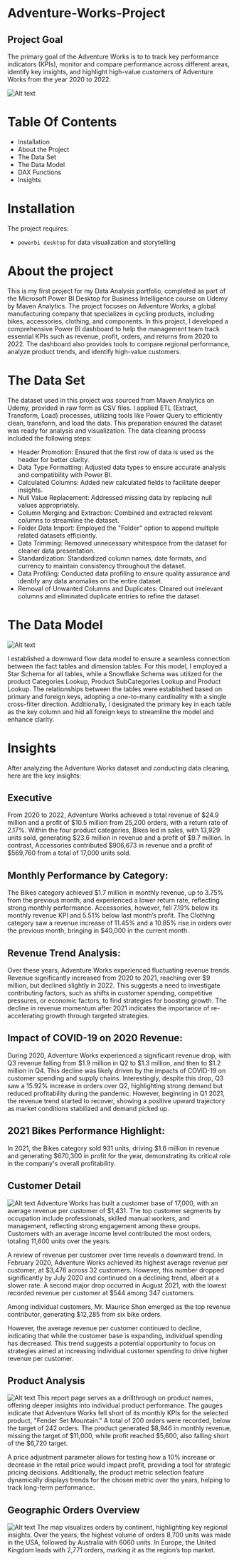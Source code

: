 # Adventure-Works-Project
## Project Goal
The primary goal of the Adventure Works is to to track key performance indicators (KPIs), monitor and compare performance across different areas, identify key insights, and highlight high-value customers of Adventure Works from the year 2020 to 2022.


![Alt text](Executives.png)


# Table Of Contents
* Installation
* About the Project
* The Data Set 
* The Data Model 
* DAX Functions 
* Insights


# Installation 
The project requires:
* `powerbi desktop` for data visualization and storytelling


# About the project
This is my first project for my Data Analysis portfolio, completed as part of the Microsoft Power BI Desktop for Business Intelligence course on Udemy by Maven Analytics. The project focuses on Adventure Works, a global manufacturing company that specializes in cycling products, including bikes, accessories, clothing, and components.
In this project, I developed a comprehensive Power BI dashboard to help the management team track essential KPIs such as revenue, profit, orders, and returns from 2020 to 2022. The dashboard also provides tools to compare regional performance, analyze product trends, and identify high-value customers.


# The Data Set 
The dataset used in this project was sourced from Maven Analytics on Udemy, provided in raw form as CSV files. I applied ETL (Extract, Transform, Load) processes, utilizing tools like Power Query to efficiently clean, transform, and load the data. This preparation ensured the dataset was ready for analysis and visualization. 
The data cleaning process included the following steps:
* Header Promotion: Ensured that the first row of data is used as the header for better clarity.
* Data Type Formatting: Adjusted data types to ensure accurate analysis and compatibility with Power BI.
* Calculated Columns: Added new calculated fields to facilitate deeper insights.
* Null Value Replacement: Addressed missing data by replacing null values appropriately.
* Column Merging and Extraction: Combined and extracted relevant columns to streamline the dataset.
* Folder Data Import: Employed the "Folder" option to append multiple related datasets efficiently.
* Data Trimming: Removed unnecessary whitespace from the dataset for cleaner data presentation.
* Standardization: Standardized column names, date formats, and currency to maintain consistency throughout the dataset.
* Data Profiling: Conducted data profiling to ensure quality assurance and identify any data anomalies on the entire dataset.
* Removal of Unwanted Columns and Duplicates: Cleared out irrelevant columns and eliminated duplicate entries to refine the dataset.


# The Data Model
![Alt text](Model.png)

I established a downward flow data model to ensure a seamless connection between the fact tables and dimension tables. For this model, I employed a Star Schema for all tables, while a Snowflake Schema was utilized for the product Categories Lookup, Product SubCategories Lookup and Product Lookup. The relationships between the tables were established based on primary and foreign keys, adopting a one-to-many cardinality with a single cross-filter direction. Additionally,  I designated the primary key in each table as the key column and hid all foreign keys to streamline the model and enhance clarity.


# Insights
After analyzing the Adventure Works dataset and conducting data cleaning, here are the key insights:
## Executive
From 2020 to 2022, Adventure Works achieved a total revenue of $24.9 million and a profit of $10.5 million from 25,200 orders, with a return rate of 2.17%. Within the four product categories, Bikes led in sales, with 13,929 units sold, generating $23.6 million in revenue and a profit of $9.7 million. In contrast, Accessories contributed $906,673 in revenue and a profit of $569,760 from a total of 17,000 units sold.

## Monthly Performance by Category:
The Bikes category achieved $1.7 million in monthly revenue, up to 3.75% from the previous month, and experienced a lower return rate, reflecting strong monthly performance. Accessories, however, fell 7.19% below its monthly revenue KPI and 5.51% below last month’s profit. The Clothing category saw a revenue increase of 11.45% and a 10.85% rise in orders over the previous month, bringing in $40,000 in the current month.

## Revenue Trend Analysis:
Over these years, Adventure Works experienced fluctuating revenue trends. Revenue significantly increased from 2020 to 2021, reaching over $9 million, but declined slightly in 2022. This suggests a need to investigate contributing factors, such as shifts in customer spending, competitive pressures, or economic factors, to find strategies for boosting growth. The decline in revenue momentum after 2021 indicates the importance of re-accelerating growth through targeted strategies.

## Impact of COVID-19 on 2020 Revenue:
During 2020, Adventure Works experienced a significant revenue drop, with Q3 revenue falling from $1.9 million in Q2 to $1.3 million, and then to $1.2 million in Q4. This decline was likely driven by the impacts of COVID-19 on customer spending and supply chains. Interestingly, despite this drop, Q3 saw a 15.92% increase in orders over Q2, highlighting strong demand but reduced profitability during the pandemic.
However, beginning in Q1 2021, the revenue trend started to recover, showing a positive upward trajectory as market conditions stabilized and demand picked up.

## 2021 Bikes Performance Highlight:
In 2021, the Bikes category sold 931 units, driving $1.6 million in revenue and generating $670,300 in profit for the year, demonstrating its critical role in the company's overall profitability.





## Customer Detail
![Alt text](Customer_detail.png)
Adventure Works has built a customer base of 17,000, with an average revenue per customer of $1,431. The top customer segments by occupation include professionals, skilled manual workers, and management, reflecting strong engagement among these groups. Customers with an average income level contributed the most orders, totaling 11,600 units over the years.

A review of revenue per customer over time reveals a downward trend. In February 2020, Adventure Works achieved its highest average revenue per customer, at $3,476 across 32 customers. However, this number dropped significantly by July 2020 and continued on a declining trend, albeit at a slower rate. A second major drop occurred in August 2021, with the lowest recorded revenue per customer at $544 among 347 customers.

Among individual customers, Mr. Maurice Shan emerged as the top revenue contributor, generating $12,285 from six bike orders.

However, the average revenue per customer continued to decline, indicating that while the customer base is expanding, individual spending has decreased. This trend suggests a potential opportunity to focus on strategies aimed at increasing individual customer spending to drive higher revenue per customer.




## Product Analysis
![Alt text](Product_details.png)
This report page serves as a drillthrough on  product names, offering deeper insights into individual product performance. The gauges indicate that Adventure Works fell short of its monthly KPIs for the selected product, "Fender Set Mountain." A total of 200 orders were recorded, below the target of 242 orders. The product generated $8,946 in monthly revenue, missing the target of $11,000, while profit reached $5,600, also falling short of the $6,720 target.

A price adjustment parameter allows for testing how a 10% increase or decrease in the retail price would impact profit, providing a tool for strategic pricing decisions. Additionally, the product metric selection feature dynamically displays trends for the chosen metric over the years, helping to track long-term performance.




## Geographic Orders Overview
![Alt text](Map.png)
The map visualizes orders by continent, highlighting key regional insights. Over the years, the highest volume of orders 8,700 units was made in the USA, followed by Australia with 6060 units. In Europe, the United Kingdom leads with 2,771 orders, marking it as the region’s top market.
